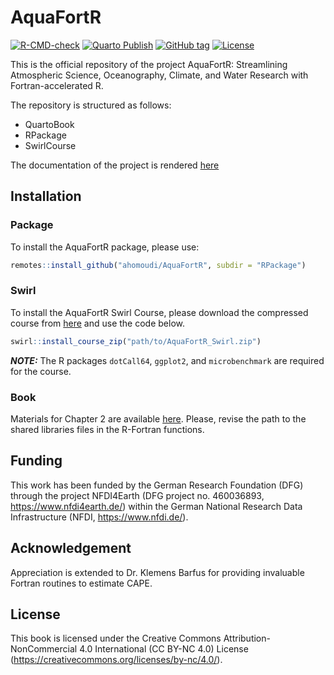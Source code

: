 # AquaFortR

<!-- badges: start -->
[![R-CMD-check](https://github.com/ahomoudi/AquaFortR/actions/workflows/R-CMD-check.yaml/badge.svg)](https://github.com/ahomoudi/AquaFortR/actions/workflows/R-CMD-check.yaml)
[![Quarto Publish](https://github.com/ahomoudi/AquaFortR/workflows/Quarto%20Publish/badge.svg)](https://github.com/ahomoudi/AquaFortR/actions?query=workflow:"Quarto+Publish")
[![GitHub tag](https://img.shields.io/github/tag/ahomoudi/AquaFortR?include_prereleases=&sort=semver&color=blue)](https://github.com/ahomoudi/AquaFortR/releases/)
[![License](https://img.shields.io/badge/License-CCBY-blue)](#license)
<!-- badges: end -->

This is the official repository of the project AquaFortR: Streamlining Atmospheric Science, Oceanography, Climate, and Water Research with Fortran-accelerated R. 

The repository is structured as follows:

 - QuartoBook  
 - RPackage  
 - SwirlCourse

The documentation of the project is rendered [here](https://ahomoudi.github.io/AquaFortR/)

## Installation 

### Package
To install the AquaFortR package, please use: 

```r
remotes::install_github("ahomoudi/AquaFortR", subdir = "RPackage")
```

### Swirl
To install the AquaFortR Swirl Course, please download the compressed course from 
<a href="AquaFortR_Swirl.zip">here</a> and use the code below. 

```r
swirl::install_course_zip("path/to/AquaFortR_Swirl.zip")
```

**_NOTE:_**  The R packages `dotCall64`, `ggplot2`, and `microbenchmark` are required for the course.

### Book 

Materials for Chapter 2 are available <a href="AquaFortR_Codes.zip">here</a>. Please, 
revise the path to the shared libraries files in the R-Fortran functions.

## Funding

This work has been funded by the German Research Foundation (DFG) through the 
project NFDI4Earth (DFG project no. 460036893, <https://www.nfdi4earth.de/>) 
within the German National Research Data Infrastructure (NFDI, <https://www.nfdi.de/>).

<!-- ## Citation -->

<!-- ``` -->
<!-- @book{AquaFortR, -->
<!--   author = {Ahmed Homoudi}, -->
<!--   year = 2024, -->
<!--   title = {AquaFortR: Streamlining Atmospheric Science, Oceanography, Climate, and Water Research with Fortran-accelerated {R}}, -->
<!--   URL = {https://doi.org/10.5281/zenodo.xxxxxxx}, -->
<!--   doi = {10.5281/zenodo.xxxxxxxx} -->
<!-- } -->
<!-- ``` -->

## Acknowledgement

Appreciation is extended to Dr. Klemens Barfus for providing invaluable 
Fortran routines to estimate CAPE. 

## License

This book is licensed under the Creative Commons Attribution-NonCommercial 4.0 
International (CC BY-NC 4.0) License (<https://creativecommons.org/licenses/by-nc/4.0/>).

